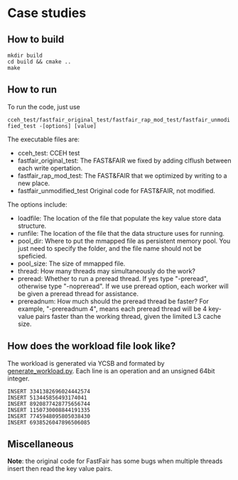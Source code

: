 # Case studies
## How to build
```
mkdir build
cd build && cmake ..
make
```

## How to run
To run the code, just use

`cceh_test/fastfair_original_test/fastfair_rap_mod_test/fastfair_unmodified_test -[options] [value]`

The executable files are:
- cceh_test: CCEH test
- fastfair_original_test: The FAST&FAIR we fixed by adding clflush between each write opertation.
- fastfair_rap_mod_test: The FAST&FAIR that we optimized by writing to a new place.
- fastfair_unmodified_test Original code for FAST&FAIR, not modified.


The options include:
- loadfile: The location of the file that populate the key value store data structure.
- runfile: The location of the file that the data structure uses for running.
- pool_dir: Where to put the mmapped file as persistent memory pool. You just need to specify the folder, and the file name should not be speficied.
- pool_size: The size of mmapped file.
- thread: How many threads may simultaneously do the work?
- preread: Whether to run a preread thread. If yes type "-preread", otherwise type "-nopreread". If we use preread option, each worker will be given a preread thread for assistance.
- prereadnum: How much should the preread thread be faster? For example, "-prereadnum 4", means each preread thread will be 4 key-value pairs faster than the working thread, given the limited L3 cache size.

## How does the workload file look like?
The workload is generated via YCSB and formated by [generate_workload.py](../tools/generate_workload.py).
Each line is an operation and an unsigned 64bit integer.
```
INSERT 3341382696024442574
INSERT 513445856493174041
INSERT 8920877428775656744
INSERT 1150730008844191335
INSERT 7745948095805038430
INSERT 6938526047896506085
```
## Miscellaneous
**Note**: the original code for FastFair has some bugs when multiple threads insert then read the key value pairs.
